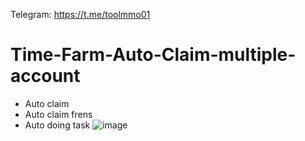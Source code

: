 Telegram: https://t.me/toolmmo01
# Time-Farm-Auto-Claim-multiple-account
  + Auto claim
  + Auto claim frens
  + Auto doing task
![image](https://github.com/FnPrtScr/Time-Farm-Auto-Claim/assets/86066853/2e005c83-e1bd-48f7-b6eb-1f67cd489154)
